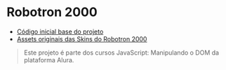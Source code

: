 # Robotron 2000

* [Código inicial base do projeto](https://github.com/pedromarins/robotron-2000)
* [Assets originais das Skins do Robotron 2000](https://drive.google.com/drive/folders/1Q-i-KIZcNkZ1ipNcxmEuOtTrGDcI0Tlq)

> Este projeto é parte dos cursos JavaScript: Manipulando o DOM da plataforma Alura.
